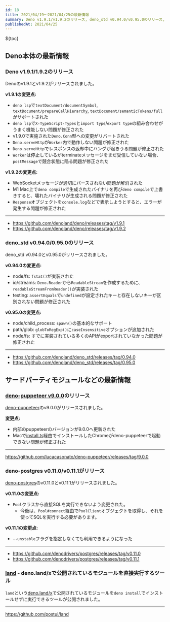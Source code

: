 ```yaml
---
id: 18
title: 2021/04/19〜2021/04/25の最新情報
summary: Deno v1.9.1/v1.9.2のリリース, deno_std v0.94.0/v0.95.0のリリース, deno-puppeteer v9.0.0, deno-postgres v0.11.0/v0.11.1, land - deno.land/xで公開されているモジュールを直接実行するツール
publishedAt: 2021/04/25
---
```


${toc}

## Deno本体の最新情報

### Deno v1.9.1/1.9.2のリリース

Denoのv1.9.1とv1.9.2がリリースされました。

**v1.9.1の変更点:**

- `deno lsp`で`textDocument/documentSymbol`, `textDocument/prepareCallHierarchy`, `textDocument/semanticTokens/full`がサポートされた
- `deno lsp`で`X-TypeScript-Types`と`import type`/`export type`の組み合わせがうまく機能しない問題が修正された
- v1.9.0で実施された`Deno.Conn`型への変更がリバートされた
- `Deno.serveHttp`が`Worker`内で動作しない問題が修正された
- `Deno.serveHttp`でレスポンスの返却中にハングが起きうる問題が修正された
- `Worker`は停止しているがterminateメッセージをまだ受信していない場合、`postMessage`で競合状態に陥る問題が修正された

**v1.9.2の変更点:**

- WebSocketメッセージが適切にパースされない問題が解消された
- M1 Mac上で`deno compile`で生成されたバイナリを再び`deno compile`で上書きすると、壊れたバイナリが生成される問題が修正された
- `Response`オブジェクトを`console.log`などで表示しようとすると、エラーが発生する問題が修正された

---

- https://github.com/denoland/deno/releases/tag/v1.9.1
- https://github.com/denoland/deno/releases/tag/v1.9.2

### deno_std v0.94.0/0.95.0のリリース

deno_std v0.94.0とv0.95.0がリリースされました。

**v0.94.0の変更点:**

- node/fs: `fstat()`が実装された
- io/streams: `Deno.Reader`から`ReadableStream`を作成するために、`readableStreamFromReader()`が実装された
- testing: `assertEquals`で`undefined`が設定されたキーと存在しないキーが区別されない問題が修正された

**v0.95.0の変更点:**

- node/child_process: `spawn()`の基本的なサポート
- path/glob: `globToRegExp()`に`caseInsensitive`オプションが追加された
- node/fs: すでに実装されている多くのAPIがexportされていなかった問題が修正された

---

- https://github.com/denoland/deno_std/releases/tag/0.94.0
- https://github.com/denoland/deno_std/releases/tag/0.95.0

## サードパーティモジュールなどの最新情報

### [deno-puppeteer v9.0.0](https://github.com/lucacasonato/deno-puppeteer/releases/tag/9.0.0)のリリース

[deno-puppeteer](https://github.com/lucacasonato/deno-puppeteer)のv9.0.0がリリースされました。

**変更点:**

- 内部のpuppeteerのバージョンが9.0.0へ更新された
- Macで[install.ts](https://github.com/lucacasonato/deno-puppeteer/blob/9.0.0/install.ts)経由でインストールしたChromeがdeno-puppeteerで起動できない問題が修正された

---

https://github.com/lucacasonato/deno-puppeteer/releases/tag/9.0.0

### deno-postgres v0.11.0/v0.11.1がリリース

[deno-postgres](https://github.com/denodrivers/postgres)のv0.11.0とv0.11.1がリリースされました。

**v0.11.0の変更点:**

- `Pool`クラスから直接SQLを実行できないよう変更された。
  - 今後は、`Pool#connect`経由で`PoolClient`オブジェクトを取得し、それを使ってSQLを実行する必要があります。

**v0.11.1の変更点:**

- `--unstable`フラグを指定しなくても利用できるようになった

---

- https://github.com/denodrivers/postgres/releases/tag/v0.11.0
- https://github.com/denodrivers/postgres/releases/tag/v0.11.1

### [land](https://github.com/postui/land) - deno.land/xで公開されているモジュールを直接実行するツール

`land`という[deno.land/x](https://deno.land/x)で公開されているモジュールを`deno install`でインストールせずに実行できるツールが公開されました。

---

https://github.com/postui/land
